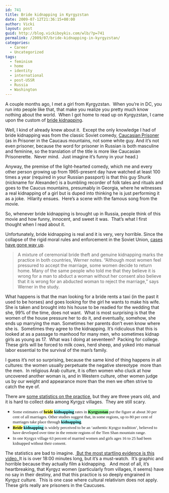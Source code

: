 ```yaml
---
id: 741
title: Bride kidnapping in Kyrgyzstan
date: 2009-07-12T21:36:15+00:00
author: Vicki
layout: post
guid: http://blog.vickiboykis.com/wlb/?p=741
permalink: /2009/07/bride-kidnapping-in-kyrgyzstan/
categories:
  - Career
  - Uncategorized
tags:
  - feminism
  - home
  - identity
  - international
  - post-USSR
  - Russia
  - Washington
---
```

A couple months ago, I met a girl from Kyrgyzstan.  When you&#8217;re in DC, you run into people like that, that make you realize you pretty much know nothing about the world.  When I got home to read up on Kyrgyzstan, I came upon the custom of [bride kidnapping](http://en.wikipedia.org/wiki/Bride_kidnapping).

Well, I kind of already knew about it.  Except the only knowledge I had of bride kidnapping was from the classic Soviet comedy, [Caucasian Prisoner](http://www.imdb.com/title/tt0060584/) (as in Prisoner in the Caucaus mountains, not some white guy. And it&#8217;s not even prisoner, because the word for prisoner in Russian is both masculine and feminine, so the translation of the title is more like Caucasian Prisonerette.  Never mind.  Just imagine it&#8217;s funny in your head.)

Anyway, the premise of the light-hearted comedy, which me and every other person growing up from 1965-present day have watched at least 100 times a year (required in your Russian passport) is that this guy Shurik (nickname for Alexander) is a bumbling recorder of folk tales and rituals and goes to the Caucus mountains, presumably in Georgia, where he witnesses a real kidnapping of a girl but is duped into thinking he is just performing it as a joke.  Hilarity ensues.  Here&#8217;s a scene with the famous song from the movie.



So, whenever bride kidnapping is brought up in Russia, people think of this movie and how funny, innocent, and sweet it was.  That&#8217;s what I first thought when I read about it.

Unfortunately, bride kidnapping is real and it is very, very horrible. Since the collapse of the rigid moral rules and enforcement in the Soviet Union, [cases have gone way up](http://blogs.usatoday.com/sciencefair/2009/05/bride-kidnapping-increases-in-kazakhstan-kyrgyzstan.html).

> A mixture of ceremonial bride theft and genuine kidnapping marks the practice in both countries, Werner notes. &#8220;Although most women feel pressured to accept the marriage, some women decide to return home. Many of the same people who told me that they believe it is wrong for a man to abduct a woman without her consent also believe that it is wrong for an abducted woman to reject the marriage,&#8221; says Werner in the study.

<p style="text-align: left;">
  What happens is that the man looking for a bride rents a taxi (in the past it used to be horses) and goes looking for the girl he wants to make his wife. She is taken and brought into his house to be readied for the wedding that she, 99% of the time, does not want.  What is most surprising is that the women of the house pressure her to do it, and eventually, somehow, she ends up marrying the man. Sometimes her parents don&#8217;t even know where she is.  Sometimes they agree to the kidnapping. It&#8217;s ridiculous that this is looked at as a passage to manhood for many men, who sometimes kidnap girls as young as 17.  What was I doing at seventeen?  Packing for college.  These girls will be forced to milk cows, herd sheep, and yoked into manual labor essential to the survival of the man&#8217;s family.
</p>

<p style="text-align: left;">
  I guess it&#8217;s not so surprising, because the same kind of thing happens in all cultures: the women usually perpetuate the negative stereotype  more than the men.  In religious Arab culture, it is often women who cluck at how uncovered another woman is, and in Western culture, other women judge us by our weight and appearance more than the men we often strive to catch the eye of.
</p>

<p style="text-align: left;">
  There are <a href="http://74.125.95.132/search?q=cache:2ILyLd_iaRMJ:www.unfpa.org/16days/documents/pl_bridenapping_factsheet.doc+bride+kidnapping+kyrgyzstan&cd=11&hl=en&ct=clnk&gl=us&client=firefox-a">some statistics on the practice</a>, but they are three years old, and it is hard to collect data among Kyrgyz villages.  They are still scary.
</p>

<ul type="disc">
  <li>
    <span style="font-family: Times; font-size: small;">Some estimates of <strong style="color: black; background-color: #ffff66;">bride</strong> <strong style="color: black; background-color: #a0ffff;">kidnapping</strong> rates in <strong style="color: black; background-color: #99ff99;">Kyrgyzstan</strong> put the figure at about 30 per cent of all marriages. Other studies suggest that, in some regions, up to 80 per cent of marriages take place through <strong style="color: black; background-color: #a0ffff;">kidnapping</strong>.</span>
  </li>
  <li>
    <span style="font-family: Times; font-size: small;"><strong style="color: black; background-color: #ffff66;">Bride</strong> <strong style="color: black; background-color: #a0ffff;">kidnapping</strong> is widely perceived to be an ‘authentic Kyrgyz tradition’, believed to have developed over time in the remote regions of the Tien Shan mountain range.</span>
  </li>
  <li>
    <span style="font-family: Times; font-size: small;">In one Kyrgyz village 63 percent of married women and girls ages 16 to 25 had been kidnapped without their consent.</span>
  </li>
</ul>

<p style="text-align: left;">
  <p>
    The statistics are bad to imagine. <a href="http://www.pbs.org/frontlineworld/stories/kyrgyzstan/"> But the most startling evidence is this video. </a> It is is over 18:00 minutes long, but it&#8217;s a must-watch.  It&#8217;s graphic and horrible because they actually film a kidnapping.   And most of all, it&#8217;s heartbreaking, that Kyrgyz women (particularly from villages, it seems) have no say in their destiny, and that this practice is so deeply engrained in Kyrgyz culture.  This is one case where cultural relativism does not apply. These girls really are prisoners in the Caucuses.
  </p>